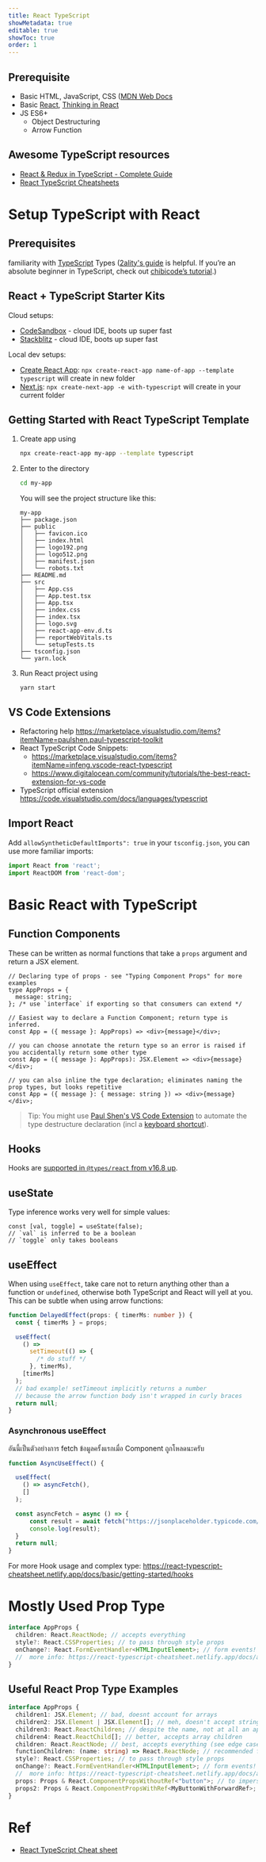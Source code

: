 ```yaml
---
title: React TypeScript
showMetadata: true
editable: true
showToc: true
order: 1
---
```


## Prerequisite
- Basic HTML, JavaScript, CSS ([MDN Web Docs](https://developer.mozilla.org/en-US/)
- Basic [React](https://reactjs.org/docs/getting-started.html), [Thinking in React](https://reactjs.org/docs/thinking-in-react.html)
- JS ES6+ 
  - Object Destructuring
  - Arrow Function

## Awesome TypeScript resources

- [React & Redux in TypeScript - Complete Guide](https://github.com/piotrwitek/react-redux-typescript-guide)
- [React TypeScript Cheatsheets](https://react-typescript-cheatsheet.netlify.app/)


# Setup TypeScript with React

## Prerequisites
familiarity with [TypeScript](https://www.typescriptlang.org/docs/handbook/basic-types.html) Types ([2ality's guide](http://2ality.com/2018/04/type-notation-typescript.html) is helpful. If you’re an absolute beginner in TypeScript, check out [chibicode’s tutorial](https://ts.chibicode.com/todo/).)

## React + TypeScript Starter Kits

Cloud setups:

- [CodeSandbox](http://ts.react.new) - cloud IDE, boots up super fast
- [Stackblitz](https://stackblitz.com/edit/react-typescript-base) - cloud IDE, boots up super fast

Local dev setups:

- [Create React App](https://facebook.github.io/create-react-app/docs/adding-typescript): `npx create-react-app name-of-app --template typescript` will create in new folder
- [Next.js](https://nextjs.org/docs/basic-features/typescript): `npx create-next-app -e with-typescript` will create in your current folder

## Getting Started with React TypeScript Template

1. Create app using 
   
   ```sh
   npx create-react-app my-app --template typescript
   ```

2. Enter to the directory

    ```sh
    cd my-app
    ```

    You will see the project structure like this:
    
    ```
    my-app
    ├── package.json
    ├── public
    │   ├── favicon.ico
    │   ├── index.html
    │   ├── logo192.png
    │   ├── logo512.png
    │   ├── manifest.json
    │   └── robots.txt
    ├── README.md
    ├── src
    │   ├── App.css
    │   ├── App.test.tsx
    │   ├── App.tsx
    │   ├── index.css
    │   ├── index.tsx
    │   ├── logo.svg
    │   ├── react-app-env.d.ts
    │   ├── reportWebVitals.ts
    │   └── setupTests.ts
    ├── tsconfig.json
    └── yarn.lock
    ```
3. Run React project using

    ```
    yarn start
    ```

## VS Code Extensions

- Refactoring help https://marketplace.visualstudio.com/items?itemName=paulshen.paul-typescript-toolkit
- React TypeScript Code Snippets:
  - https://marketplace.visualstudio.com/items?itemName=infeng.vscode-react-typescript
  - https://www.digitalocean.com/community/tutorials/the-best-react-extension-for-vs-code
- TypeScript official extension https://code.visualstudio.com/docs/languages/typescript

## Import React

Add `allowSyntheticDefaultImports": true` in your `tsconfig.json`, you can use more familiar imports:

```typescript
import React from 'react';
import ReactDOM from 'react-dom';
```

# Basic React with TypeScript

## Function Components

These can be written as normal functions that take a `props` argument and return a JSX element.

```tsx
// Declaring type of props - see "Typing Component Props" for more examples
type AppProps = {
  message: string;
}; /* use `interface` if exporting so that consumers can extend */

// Easiest way to declare a Function Component; return type is inferred.
const App = ({ message }: AppProps) => <div>{message}</div>;

// you can choose annotate the return type so an error is raised if you accidentally return some other type
const App = ({ message }: AppProps): JSX.Element => <div>{message}</div>;

// you can also inline the type declaration; eliminates naming the prop types, but looks repetitive
const App = ({ message }: { message: string }) => <div>{message}</div>;
```

> Tip: You might use [Paul Shen's VS Code Extension](https://marketplace.visualstudio.com/items?itemName=paulshen.paul-typescript-toolkit) to automate the type destructure declaration (incl a [keyboard shortcut](https://twitter.com/_paulshen/status/1392915279466745857?s=20)).

## Hooks

Hooks are [supported in `@types/react` from v16.8 up](https://github.com/DefinitelyTyped/DefinitelyTyped/blob/a05cc538a42243c632f054e42eab483ebf1560ab/types/react/index.d.ts#L800-L1031).

## useState

Type inference works very well for simple values:

```tsx
const [val, toggle] = useState(false);
// `val` is inferred to be a boolean
// `toggle` only takes booleans
```

## useEffect

When using `useEffect`, take care not to return anything other than a function or `undefined`, otherwise both TypeScript and React will yell at you. This can be subtle when using arrow functions:

```ts
function DelayedEffect(props: { timerMs: number }) {
  const { timerMs } = props;

  useEffect(
    () =>
      setTimeout(() => {
        /* do stuff */
      }, timerMs),
    [timerMs]
  );
  // bad example! setTimeout implicitly returns a number
  // because the arrow function body isn't wrapped in curly braces
  return null;
}
```

### Asynchronous useEffect

อันนี้เป็นตัวอย่างการ fetch ข้อมูลครั้งแรกเมื่อ Component ถูกโหลดนะครับ

```ts
function AsyncUseEffect() {

  useEffect(
    () => asyncFetch(),
    []
  );

  const asyncFetch = async () => {
      const result = await fetch("https://jsonplaceholder.typicode.com/todos/1");
      console.log(result);
  }
  return null;
}
```

For more Hook usage and complex type: https://react-typescript-cheatsheet.netlify.app/docs/basic/getting-started/hooks


# Mostly Used Prop Type

```typescript
interface AppProps {
  children: React.ReactNode; // accepts everything
  style?: React.CSSProperties; // to pass through style props
  onChange?: React.FormEventHandler<HTMLInputElement>; // form events! the generic parameter is the type of event.target
  //  more info: https://react-typescript-cheatsheet.netlify.app/docs/advanced/patterns_by_usecase/#wrappingmirroring
}
```
## Useful React Prop Type Examples

```typescript
interface AppProps {
  children1: JSX.Element; // bad, doesnt account for arrays
  children2: JSX.Element | JSX.Element[]; // meh, doesn't accept strings
  children3: React.ReactChildren; // despite the name, not at all an appropriate type; it is a utility
  children4: React.ReactChild[]; // better, accepts array children
  children: React.ReactNode; // best, accepts everything (see edge case below)
  functionChildren: (name: string) => React.ReactNode; // recommended function as a child render prop type
  style?: React.CSSProperties; // to pass through style props
  onChange?: React.FormEventHandler<HTMLInputElement>; // form events! the generic parameter is the type of event.target
  //  more info: https://react-typescript-cheatsheet.netlify.app/docs/advanced/patterns_by_usecase/#wrappingmirroring
  props: Props & React.ComponentPropsWithoutRef<"button">; // to impersonate all the props of a button element and explicitly not forwarding its ref
  props2: Props & React.ComponentPropsWithRef<MyButtonWithForwardRef>; // to impersonate all the props of MyButtonForwardedRef and explicitly forwarding its ref
}
```

# Ref
- [React TypeScript Cheat sheet](https://react-typescript-cheatsheet.netlify.app/)


